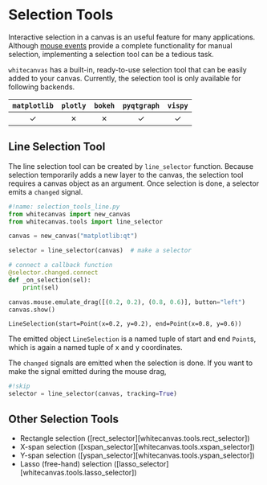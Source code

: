 # Selection Tools

Interactive selection in a canvas is an useful feature for many applications. Although
[mouse events](../events/mouse_events.md) provide a complete functionality for manual
selection, implementing a selection tool can be a tedious task.

`whitecanvas` has a built-in, ready-to-use selection tool that can be easily added to
your canvas. Currently, the selection tool is only available for following backends.

| `matplotlib` | `plotly` | `bokeh` | `pyqtgraph` | `vispy` |
|:------------:|:--------:|:-------:|:-----------:|:-------:|
| &check;      | &cross;  | &cross; | &check;     | &check; |

## Line Selection Tool

The line selection tool can be created by `line_selector` function. Because selection
temporarily adds a new layer to the canvas, the selection tool requires a canvas object
as an argument. Once selection is done, a selector emits a `changed` signal.

``` python hl_lines="6"
#!name: selection_tools_line.py
from whitecanvas import new_canvas
from whitecanvas.tools import line_selector

canvas = new_canvas("matplotlib:qt")

selector = line_selector(canvas)  # make a selector

# connect a callback function
@selector.changed.connect
def _on_selection(sel):
    print(sel)

canvas.mouse.emulate_drag([(0.2, 0.2), (0.8, 0.6)], button="left")
canvas.show()
```

``` title="Output"
LineSelection(start=Point(x=0.2, y=0.2), end=Point(x=0.8, y=0.6))
```

The emitted object `LineSelection` is a named tuple of start and end `Point`s, which is
again a named tuple of x and y coordinates.

The `changed` signals are emitted when the selection is done. If you want to make the
signal emitted during the mouse drag,

``` python
#!skip
selector = line_selector(canvas, tracking=True)
```

## Other Selection Tools

- Rectangle selection ([rect_selector][whitecanvas.tools.rect_selector])
- X-span selection ([xspan_selector][whitecanvas.tools.xspan_selector])
- Y-span selection ([yspan_selector][whitecanvas.tools.yspan_selector])
- Lasso (free-hand) selection ([lasso_selector][whitecanvas.tools.lasso_selector])
